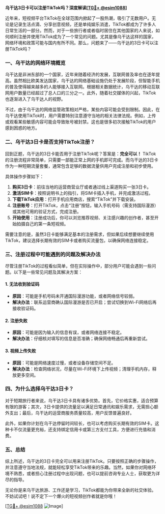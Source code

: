 **乌干达3日卡可以注册TikTok吗？深度解读[[TG💪+ @esim1088](https://t.me/s/esim1088)]**

近年来，短视频平台TikTok在全球范围内掀起了一股热潮，吸引了无数用户。无论是记录生活点滴、分享创意视频，还是单纯娱乐消遣，TikTok都成为了许多人日常生活的一部分。然而，对于一些旅行者或者临时居住在其他国家的人来说，如何顺利注册并使用TikTok成为了一个常见的问题。尤其是像乌干达这样的国家，网络环境和政策可能与国内有所不同。那么，问题来了——乌干达的3日卡可以注册TikTok吗？

### 一、乌干达的网络环境概览

乌干达是非洲东部的一个国家，近年来随着经济的发展，互联网普及率也在逐年提高。虽然相比欧美发达国家，乌干达的网络基础设施仍处于发展阶段，但智能手机的普及使得越来越多的人能够接入互联网。根据相关数据统计，乌干达的移动互联网用户数量已经超过了总人口的三分之一。此外，随着社交媒体的兴起，TikTok也逐渐进入了乌干达人的视野。

不过，由于乌干达的网络监管政策相对严格，某些内容可能会受到限制。因此，在乌干达使用TikTok时，用户需要特别注意遵守当地的相关法律法规。例如，上传或观看某些敏感内容可能会导致账号被封禁。这也是很多初次接触TikTok的用户感到困惑的地方。

### 二、乌干达3日卡是否支持TikTok注册？

回到正题，乌干达的3日卡能否用于注册TikTok呢？答案是：**完全可以！** TikTok的注册流程非常简单，只需要一部能正常上网的手机即可完成。而乌干达的3日卡作为一种短期流量套餐，通常包含足够的数据流量供用户完成注册和初步使用。

具体操作步骤如下：
1. **购买3日卡**：前往当地的运营商营业厅或者通过线上渠道购买一张3日卡。
2. **激活SIM卡**：按照说明书上的指引，将SIM卡插入手机，并完成激活过程。
3. **下载TikTok应用**：打开手机应用商店，搜索“TikTok”并下载安装。
4. **注册账号**：打开TikTok，点击“注册”按钮，输入手机号码（需支持国际漫游）或其他可用的验证方式，完成注册。
5. **开始使用**：注册成功后，你可以浏览推荐视频、关注感兴趣的创作者，甚至开始拍摄自己的第一条短视频。

需要注意的是，虽然3日卡能够满足基本的注册需求，但如果后续想要继续使用TikTok，建议选择长期有效的SIM卡或者购买流量包，以确保网络连接稳定。

### 三、注册过程中可能遇到的问题及解决办法

尽管注册TikTok的过程看似简单，但在实际操作中，部分用户可能会遇到一些问题。以下是一些常见问题及其解决方案：

#### 1. **无法收到验证码**
   - **原因**：可能是手机号码未开通国际漫游功能，或者网络信号较弱。
   - **解决办法**：联系运营商确认国际漫游是否已开启；尝试切换到Wi-Fi网络后再接收验证码。

#### 2. **注册失败**
   - **原因**：可能是因为输入的信息有误，或者网络连接不稳定。
   - **解决办法**：仔细核对填写的信息是否准确；确保网络畅通后再重新尝试。

#### 3. **视频上传失败**
   - **原因**：可能是网络速度过慢，或者设备存储空间不足。
   - **解决办法**：检查网络状况，尽量在Wi-Fi环境下上传视频；清理手机内存，释放更多空间。

### 四、为什么选择乌干达3日卡？

对于短期旅行者来说，乌干达3日卡具有诸多优势。首先，它价格实惠，适合预算有限的游客；其次，3日卡提供的流量足以满足日常通讯和娱乐需求，无需担心额外支出；最后，乌干达的运营商服务质量较高，用户反馈普遍良好。

此外，如果你计划在乌干达停留时间较长，也可以考虑购买长期有效的SIM卡。这种卡不仅流量更充裕，还支持绑定信用卡或第三方支付工具，方便进行充值和消费。

### 五、总结

综上所述，乌干达的3日卡完全可以用来注册TikTok。只要按照正确的步骤操作，并注意遵守当地法规，就能轻松享受TikTok带来的乐趣。当然，如果你对网络环境不熟悉，或者担心注册过程中出现问题，也可以提前咨询专业人士，获取更为详尽的指导。

无论你是来乌干达旅游、工作还是学习，TikTok都能为你带来全新的社交体验。不妨试试吧！说不定下一个爆火的短视频创作者就是你哦！

[[TG💪+ @esim1088](https://t.me/s/esim1088) ![Image](https://i.postimg.cc/4NQfJmqS/Snipaste-2025-05-13-00-14-12.png)]